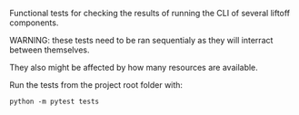 Functional tests for checking the results of running the CLI of several liftoff components.

WARNING: these tests need to be ran sequentialy as they will interract between themselves.

They also might be affected by how many resources are available.

Run the tests from the project root folder with:
```
python -m pytest tests 
```